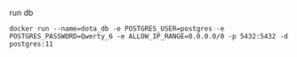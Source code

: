 run db

```docker run --name=dota_db -e POSTGRES_USER=postgres -e POSTGRES_PASSWORD=Qwerty_6 -e ALLOW_IP_RANGE=0.0.0.0/0 -p 5432:5432 -d postgres:11```